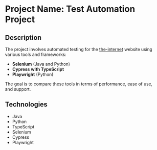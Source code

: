 # Project Name: Test Automation Project

## Description
The project involves automated testing for the [the-internet](https://the-internet.herokuapp.com) website using various tools and frameworks:
- **Selenium** (Java and Python)
- **Cypress with TypeScript**
- **Playwright** (Python)

The goal is to compare these tools in terms of performance, ease of use, and support.

## Technologies
- Java
- Python
- TypeScript
- Selenium
- Cypress
- Playwright
